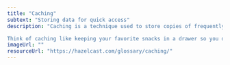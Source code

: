 ```yaml
---
title: "Caching"
subtext: "Storing data for quick access"
description: "Caching is a technique used to store copies of frequently accessed data in a temporary storage area, or cache, so that it can be accessed more quickly.

Think of caching like keeping your favorite snacks in a drawer so you don’t have to go to the kitchen every time you’re hungry."
imageUrl: ""
resourceUrl: "https://hazelcast.com/glossary/caching/"
---
```


